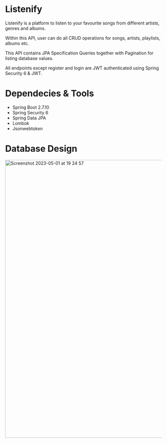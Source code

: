 # Listenify
Listenify is a platform to listen to your favourite songs from different artists, genres and albums. 

Within this API, user can do all CRUD operations for songs, artists, playlists, albums etc. 

This API contains JPA Specification Queries together with Pagination for listing database values.

All endpoints except register and login are JWT authenticated using Spring Security 6 & JWT.

# Dependecies & Tools

- Spring Boot 2.7.10
- Spring Security 6
- Spring Data JPA
- Lombok
- Jsonwebtoken


# Database Design

<img width="890" alt="Screenshot 2023-05-01 at 19 24 57" src="https://user-images.githubusercontent.com/73110402/235487604-5ddaea74-0ef8-42e8-8ee8-4d84f809e327.png">


